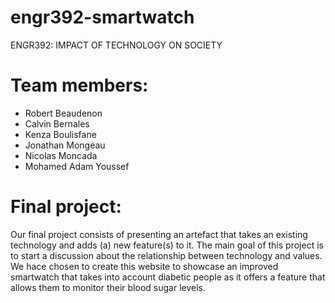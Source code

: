 # engr392-smartwatch
ENGR392: IMPACT OF TECHNOLOGY ON SOCIETY

# Team members:

- Robert Beaudenon
- Calvin Bernales
- Kenza Boulisfane
- Jonathan Mongeau
- Nicolas Moncada
- Mohamed Adam Youssef 

# Final project:

Our final project consists of presenting an artefact that takes an existing technology and adds (a) new feature(s) to it. The main goal of this project is to start a discussion about the relationship between technology and values.
We hace chosen to create this website to showcase an improved smartwatch that takes into account diabetic people as it offers a feature that allows them to monitor their blood sugar levels. 
